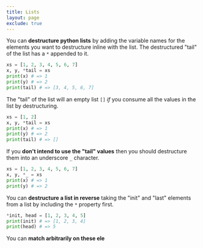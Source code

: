 ```yaml
---
title: Lists
layout: page
exclude: true
---
```


You can **destructure python lists** by adding the variable names for the elements you want to destructure inline with the list. The destructured "tail" of the list has a `*` appended to it.
```python
xs = [1, 2, 3, 4, 5, 6, 7]
x, y, *tail = xs
print(x) # => 1
print(y) # => 2
print(tail) # => [3, 4, 5, 6, 7]
```

The "tail" of the list will an empty list `[]` *if* you consume all the values in the list by destructuring.
```python
xs = [1, 2]
x, y, *tail = xs
print(x) # => 1
print(y) # => 2
print(tail) # => []
```

If you **don't intend to use the "tail" values** then you should destructure them into an underscore `_` character.
```python
xs = [1, 2, 3, 4, 5, 6, 7]
x, y, *_ = xs
print(x) # => 1
print(y) # => 2
```

You can **destructure a list in reverse** taking the "init" and "last" elements from a list by including the `*` property first.
```python
*init, head = [1, 2, 3, 4, 5]
print(init) # => [1, 2, 3, 4]
print(head) # => 5
```

You can **match arbitrarily on these ele**
<!--stackedit_data:
eyJoaXN0b3J5IjpbNTAxNDI2ODMyLDEwNzMzMjY0ODldfQ==
-->